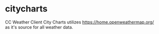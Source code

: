 # citycharts

CC Weather Client
City Charts utilizes https://home.openweathermap.org/ as it's source for all weather data.
